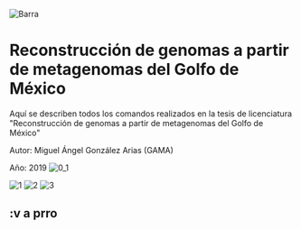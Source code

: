 ![Barra](https://user-images.githubusercontent.com/51969194/68169367-74d35c80-ff31-11e9-87e3-6dd06aa1737d.png)

# Reconstrucción de genomas a partir de metagenomas del Golfo de México
Aquí se describen todos los comandos realizados en la tesis de licenciatura "Reconstrucción de genomas a partir de metagenomas del Golfo de México"

Autor: Miguel Ángel González Arias (GAMA)

Año: 2019
![0_1](https://user-images.githubusercontent.com/51969194/68175336-7e1af400-ff46-11e9-9d40-f3f6bf402ca3.png)

![1](https://user-images.githubusercontent.com/51969194/68170108-1b206180-ff34-11e9-8f7d-0fe1dc27301f.png)
![2](https://user-images.githubusercontent.com/51969194/68170109-1b206180-ff34-11e9-8b28-9d6ae64a2951.png)
![3](https://user-images.githubusercontent.com/51969194/68170106-1a87cb00-ff34-11e9-8cc8-003459b94f6f.png)

## :v a prro 

